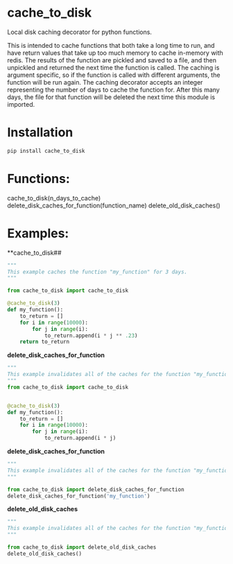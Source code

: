# cache_to_disk
Local disk caching decorator for python functions.

This is intended to cache functions that both take a long time to run, and have return values that take up too much memory to cache in-memory with redis. The results of the function are pickled and saved to a file, and then unpickled and returned the next time the function is called. The caching is argument specific, so if the function is called with different arguments, the function will be run again. The caching decorator accepts an integer representing the number of days to cache the function for. After this many days, the file for that function will be deleted the next time this module is imported.

# Installation
```bash
pip install cache_to_disk
```

# Functions:
cache_to_disk(n_days_to_cache)
delete_disk_caches_for_function(function_name)
delete_old_disk_caches()


# Examples:
**cache_to_disk##
```python
"""
This example caches the function "my_function" for 3 days.
"""

from cache_to_disk import cache_to_disk

@cache_to_disk(3)
def my_function():
    to_return = []
    for i in range(10000):
        for j in range(i):
            to_return.append(i * j ** .23)
    return to_return
```
**delete_disk_caches_for_function**

```python
"""
This example invalidates all of the caches for the function "my_function"
"""
from cache_to_disk import cache_to_disk


@cache_to_disk(3)
def my_function():
    to_return = []
    for i in range(10000):
        for j in range(i):
            to_return.append(i * j)
```

**delete_disk_caches_for_function**

```python
"""
This example invalidates all of the caches for the function "my_function"
"""

from cache_to_disk import delete_disk_caches_for_function
delete_disk_caches_for_function('my_function')
```

**delete_old_disk_caches**
```python
"""
This example invalidates all of the caches for the function "my_function"
"""

from cache_to_disk import delete_old_disk_caches
delete_old_disk_caches()
```